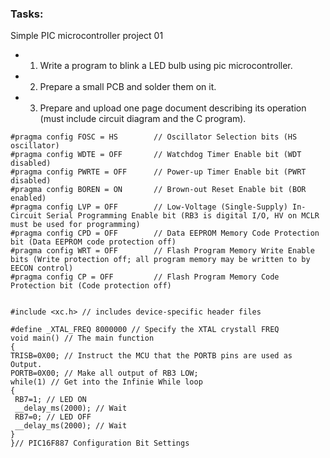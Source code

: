### Tasks:

Simple PIC microcontroller project 01
- 1. Write a program to blink a LED bulb using pic microcontroller.
- 2. Prepare a small PCB and solder them on it.
- 3. Prepare and upload one page document describing its operation (must include circuit diagram and the C program).

```
#pragma config FOSC = HS        // Oscillator Selection bits (HS oscillator)
#pragma config WDTE = OFF       // Watchdog Timer Enable bit (WDT disabled)
#pragma config PWRTE = OFF      // Power-up Timer Enable bit (PWRT disabled)
#pragma config BOREN = ON       // Brown-out Reset Enable bit (BOR enabled)
#pragma config LVP = OFF        // Low-Voltage (Single-Supply) In-Circuit Serial Programming Enable bit (RB3 is digital I/O, HV on MCLR must be used for programming)
#pragma config CPD = OFF        // Data EEPROM Memory Code Protection bit (Data EEPROM code protection off)
#pragma config WRT = OFF        // Flash Program Memory Write Enable bits (Write protection off; all program memory may be written to by EECON control)
#pragma config CP = OFF         // Flash Program Memory Code Protection bit (Code protection off)


#include <xc.h> // includes device-specific header files

#define _XTAL_FREQ 8000000 // Specify the XTAL crystall FREQ
void main() // The main function
{
TRISB=0X00; // Instruct the MCU that the PORTB pins are used as Output.
PORTB=0X00; // Make all output of RB3 LOW;
while(1) // Get into the Infinie While loop
{
 RB7=1; // LED ON
 __delay_ms(2000); // Wait
 RB7=0; // LED OFF
 __delay_ms(2000); // Wait
}
}// PIC16F887 Configuration Bit Settings

```